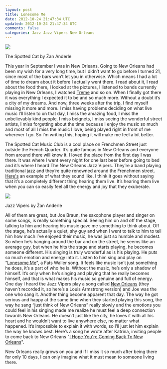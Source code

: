 ```yaml
---           
layout: post
title: Lonesome Me
date: 2012-10-24 21:47:34 UTC
updated: 2012-10-24 21:47:34 UTC
comments: false
categories: Jazz Jazz Vipers New Orleans
---
```

![](http://4.bp.blogspot.com/-X6L-dV5v-AI/UIhcyq3zmrI/AAAAAAAABN4/mQyN3FFBUWM/s1600/280912_0407.jpg)

The Spotted Cat by Žan Anderle

This year in September I was in New Orleans. Going to New Orleans had been my
wish for a very long time, but I didn’t want to go before I turned 21, since
most of the bars won’t let you in otherwise. Which means I had a lot of time
to dream about it before I actually went there. I read about it, I read about
the food there, I looked at the pictures, I listened to bands currently
playing in New Orleans, I watched
[Treme](http://www.imdb.com/title/tt1279972/) and so on. When I finally got
there it was everything I expected it to be and so much more. Without a doubt
it’s a city of my dreams. And now, three weeks after the trip, I find myself
missing it more and more. I miss having problems deciding on what live music
I’ll listen to on that day, I miss the amazing food, I miss the unbelievably
kind people, I miss beignets, I miss seeing the wonderful street artists, I
miss forgetting about the time because I enjoy the music so much and most of
all I miss the music I love, being played right in front of me wherever I go.
So I’m writing this, hoping it will make me feel a bit better.  
  
The Spotted Cat Music Club is a cool place on Frenchmen Street just outside
the French Quarter. It’s quite famous in New Orleans and everyone from around
there will know it. I loved the place from the first day I was there. It was
where I went every night for one last beer before going to bed and it’s where
I heard The New Orleans Jazz Vipers. They’re a band playing traditional jazz
and they’re quite renowned around the Frenchmen street.
[Here's](http://www.youtube.com/watch?v=MWZ7_TArvSs) an example of what they
sound like. I think it goes without saying that it’s a completely different
thing hearing them live. It’s hearing them live when you can so easily feel
all the energy and joy that they exuberate.  
  

![](http://4.bp.blogspot.com/-Rmpt1qZydzY/UIhc3mbGzFI/AAAAAAAABOA/1eHNhrQBUEA/s1600/300912_0133.jpg)

Jazz Vipers by Žan Anderle

All of them are great, but Joe Braun, the saxophone player and singer on some
songs, is really something special. Seeing him on and off the stage, talking
to him and hearing his music gave me something to think about. Off the stage,
he’s actually a quiet, shy guy and when I went to talk to him to tell him how
much I’ve enjoyed their music, he was just so humble and modest. So when he’s
hanging around the bar and on the street, he seems like an average guy, but
when he hits the stage and starts playing, he becomes someone different. His
singing is truly wonderful as is his playing. He puts so much emotion and
energy into it. Listen to him sing and play on “[Lonesome
Me](http://www.youtube.com/watch?v=KyFYTE91Wxc&feature=g-crec-u)", a Fats
Waller song. It feels like music isn’t just something he does, it’s a part of
who he is. Without the music, he’s only a shadow of himself. It’s only when
he’s singing and playing that he really becomes himself, and that is what
makes his music so genuine and full of energy.  
One day I heard the Jazz Vipers play a song called [New
Orleans](http://www.youtube.com/watch?v=YLJfBiGDdbE) (they haven’t recorded
it, so here’s a Louis Armstrong version) and Joe was the one who sang it.
Another thing become apparent that day. The way he got serious and happy at
the same time when they started playing this song, the way he sang “just think
of New Orleans” really slowly and the emotions you could feel in his singing
made me realize he must feel a deep connection towards New Orleans. He doesn’t
just like the city, he loves it with all his heart and he wouldn’t want to
live anywhere else, no matter what happened. It’s impossible to explain it
with words, so I’ll just let him explain the way he knows best. Here’s a song
he wrote after Katrina, inviting people to come back to New Orleans "[I Hope
You're Coming Back To New
Orleans](http://www.youtube.com/watch?v=r8bWCDCH3VI)".  
  
New Orleans really grows on you and if I miss it so much after being there for
only 10 days, I can only imagine what it must mean to someone living there.

